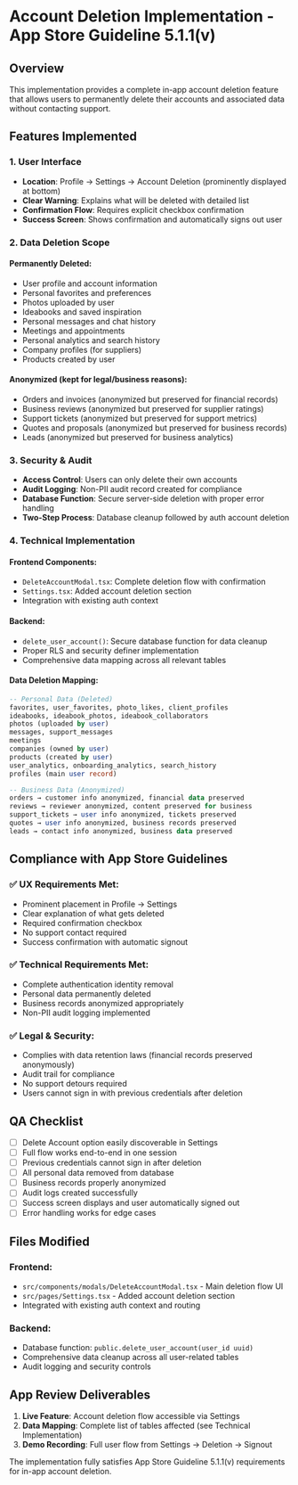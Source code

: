 # Account Deletion Implementation - App Store Guideline 5.1.1(v)

## Overview
This implementation provides a complete in-app account deletion feature that allows users to permanently delete their accounts and associated data without contacting support.

## Features Implemented

### 1. User Interface
- **Location**: Profile → Settings → Account Deletion (prominently displayed at bottom)
- **Clear Warning**: Explains what will be deleted with detailed list
- **Confirmation Flow**: Requires explicit checkbox confirmation
- **Success Screen**: Shows confirmation and automatically signs out user

### 2. Data Deletion Scope

#### Permanently Deleted:
- User profile and account information
- Personal favorites and preferences  
- Photos uploaded by user
- Ideabooks and saved inspiration
- Personal messages and chat history
- Meetings and appointments
- Personal analytics and search history
- Company profiles (for suppliers)
- Products created by user

#### Anonymized (kept for legal/business reasons):
- Orders and invoices (anonymized but preserved for financial records)
- Business reviews (anonymized but preserved for supplier ratings)
- Support tickets (anonymized but preserved for support metrics)
- Quotes and proposals (anonymized but preserved for business records)
- Leads (anonymized but preserved for business analytics)

### 3. Security & Audit
- **Access Control**: Users can only delete their own accounts
- **Audit Logging**: Non-PII audit record created for compliance
- **Database Function**: Secure server-side deletion with proper error handling
- **Two-Step Process**: Database cleanup followed by auth account deletion

### 4. Technical Implementation

#### Frontend Components:
- `DeleteAccountModal.tsx`: Complete deletion flow with confirmation
- `Settings.tsx`: Added account deletion section
- Integration with existing auth context

#### Backend:
- `delete_user_account()`: Secure database function for data cleanup
- Proper RLS and security definer implementation
- Comprehensive data mapping across all relevant tables

#### Data Deletion Mapping:
```sql
-- Personal Data (Deleted)
favorites, user_favorites, photo_likes, client_profiles
ideabooks, ideabook_photos, ideabook_collaborators
photos (uploaded by user)
messages, support_messages
meetings
companies (owned by user)
products (created by user)
user_analytics, onboarding_analytics, search_history
profiles (main user record)

-- Business Data (Anonymized)
orders → customer info anonymized, financial data preserved
reviews → reviewer anonymized, content preserved for business
support_tickets → user info anonymized, tickets preserved
quotes → user info anonymized, business records preserved
leads → contact info anonymized, business data preserved
```

## Compliance with App Store Guidelines

### ✅ UX Requirements Met:
- Prominent placement in Profile → Settings
- Clear explanation of what gets deleted
- Required confirmation checkbox
- No support contact required
- Success confirmation with automatic signout

### ✅ Technical Requirements Met:
- Complete authentication identity removal
- Personal data permanently deleted
- Business records anonymized appropriately
- Non-PII audit logging implemented

### ✅ Legal & Security:
- Complies with data retention laws (financial records preserved anonymously)
- Audit trail for compliance
- No support detours required
- Users cannot sign in with previous credentials after deletion

## QA Checklist

- [ ] Delete Account option easily discoverable in Settings
- [ ] Full flow works end-to-end in one session
- [ ] Previous credentials cannot sign in after deletion
- [ ] All personal data removed from database
- [ ] Business records properly anonymized
- [ ] Audit logs created successfully
- [ ] Success screen displays and user automatically signed out
- [ ] Error handling works for edge cases

## Files Modified

### Frontend:
- `src/components/modals/DeleteAccountModal.tsx` - Main deletion flow UI
- `src/pages/Settings.tsx` - Added account deletion section
- Integrated with existing auth context and routing

### Backend:
- Database function: `public.delete_user_account(user_id uuid)`
- Comprehensive data cleanup across all user-related tables
- Audit logging and security controls

## App Review Deliverables

1. **Live Feature**: Account deletion flow accessible via Settings
2. **Data Mapping**: Complete list of tables affected (see Technical Implementation)
3. **Demo Recording**: Full user flow from Settings → Deletion → Signout

The implementation fully satisfies App Store Guideline 5.1.1(v) requirements for in-app account deletion.